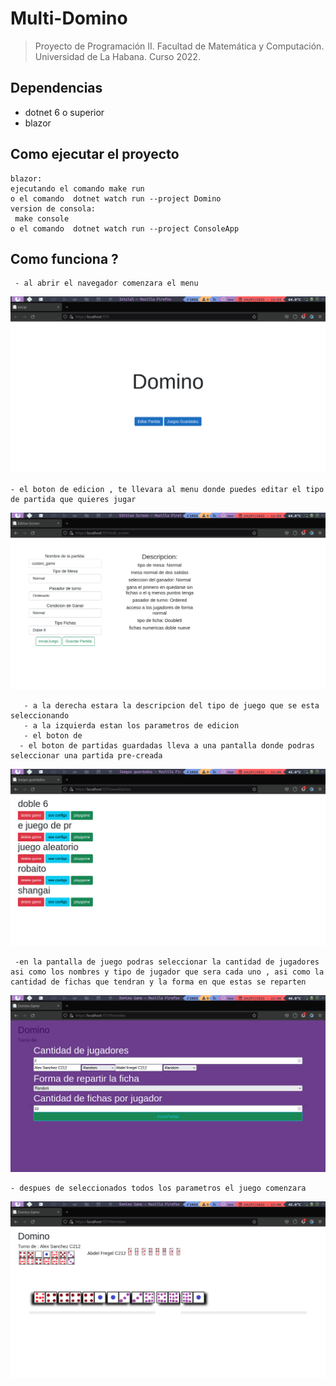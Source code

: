 # Multi-Domino

 >Proyecto de Programación II. Facultad de Matemática y Computación. Universidad de La Habana. Curso 2022.

 ## Dependencias
   - dotnet 6 o superior 
   - blazor 

 ## Como ejecutar el proyecto
    blazor:
    ejecutando el comando make run
    o el comando  dotnet watch run --project Domino   
    version de consola:
     make console
    o el comando  dotnet watch run --project ConsoleApp   

## Como funciona ?
     - al abrir el navegador comenzara el menu 
 ![](menu.png)

    - el boton de edicion , te llevara al menu donde puedes editar el tipo de partida que quieres jugar

  ![](edition.png)

       - a la derecha estara la descripcion del tipo de juego que se esta seleccionando
       - a la izquierda estan los parametros de edicion
       - el boton de 
      - el boton de partidas guardadas lleva a una pantalla donde podras seleccionar una partida pre-creada

  ![](saved_games.png)

     -en la pantalla de juego podras seleccionar la cantidad de jugadores asi como los nombres y tipo de jugador que sera cada uno , asi como la cantidad de fichas que tendran y la forma en que estas se reparten

  ![](seleccion.png)

    - despues de seleccionados todos los parametros el juego comenzara 
         
  ![](gamescreen.png)
